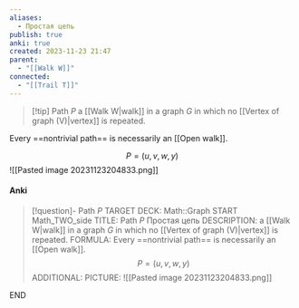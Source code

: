 ```yaml
---
aliases:
  - Простая цепь
publish: true
anki: true
created: 2023-11-23 21:47
parent:
  - "[[Walk W]]"
connected:
  - "[[Trail T]]"
---
```


> [!tip] Path $P$
> a [[Walk W|walk]] in a graph $G$ in which no [[Vertex of graph (V)|vertex]]  is repeated. 

Every ==nontrivial path== is necessarily an [[Open walk]].

$$P = (u,v,w,y)$$
![[Pasted image 20231123204833.png]]

#### Anki
> [!question]- Path $P$
TARGET DECK: Math::Graph
START
Math_TWO_side
TITLE: Path $P$
Простая цепь
DESCRIPTION: a [[Walk W|walk]] in a graph $G$ in which no [[Vertex of graph (V)|vertex]]  is repeated. 
FORMULA: Every ==nontrivial path== is necessarily an [[Open walk]].
$$P = (u,v,w,y)$$
ADDITIONAL:
PICTURE: ![[Pasted image 20231123204833.png]]
<!--ID: 1705600616969-->
END










